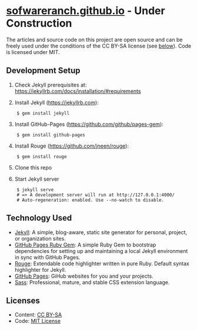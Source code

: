 # **[sofwareranch.github.io](https://softwareranch.github.io/)** - **Under Construction**

The articles and source code on this project are open source and can be freely used under the conditions of the CC BY-SA license (see [below](#licenses)). Code is licensed under MIT.

## Development Setup

1) Check Jekyll prerequisites at: <https://jekyllrb.com/docs/installation/#requirements>

2) Install Jekyll (<https://jekyllrb.com>): 

```shell
    $ gem install jekyll
```

3) Install GitHub-Pages (<https://github.com/github/pages-gem>):
    
```shell
    $ gem install github-pages
```

4) Install Rouge (<https://github.com/jneen/rouge>):
    
```shell
    $ gem install rouge
```

5) Clone this repo

6) Start Jekyll server
    
```shell 
    $ jekyll serve
    # => A development server will run at http://127.0.0.1:4000/
    # Auto-regeneration: enabled. Use --no-watch to disable.
```

## Technology Used

- [Jekyll](http://jekyllrb.com): A simple, blog-aware, static site generator for personal, project, or organization sites.
- [GitHub Pages Ruby Gem](https://github.com/github/pages-gem): A simple Ruby Gem to bootstrap dependencies for setting up and maintaining a local Jekyll environment in sync with GitHub Pages.
- [Rouge](http://rouge.jneen.net/): Extendable code highlighter written in pure Ruby. Default syntax highlighter for Jekyll.
- [GitHub Pages](https://pages.github.com): GiHub websites for you and your projects.
- [Sass](http://sass-lang.com/): Professional, mature, and stable CSS extension language.

## Licenses

- Content: [CC BY-SA](https://creativecommons.org/licenses/by-sa/4.0/)
- Code: [MIT License](http://opensource.org/licenses/MIT)
